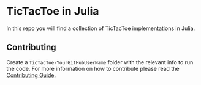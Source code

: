 # TicTacToe in Julia

In this repo you will find a collection of TicTacToe implementations in Julia.

## Contributing

Create a `TicTacToe-YourGitHubUserName` folder with the relevant info to run the code. For more information on how to contribute please read the [Contributing Guide](https://github.com/JuliaGaming/org-details/blob/master/CONTRIBUTING.md).